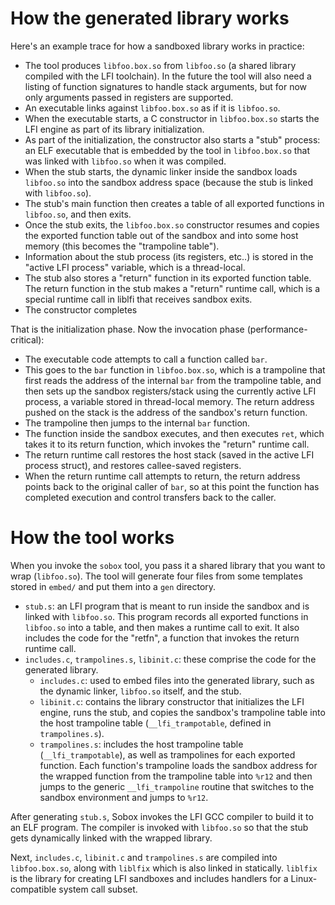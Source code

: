 # How the generated library works

Here's an example trace for how a sandboxed library works in practice:

* The tool produces `libfoo.box.so` from `libfoo.so` (a shared library compiled with the LFI toolchain). In the future the tool will also need a listing of function signatures to handle stack arguments, but for now only arguments passed in registers are supported.
* An executable links against `libfoo.box.so` as if it is `libfoo.so`.
* When the executable starts, a C constructor in `libfoo.box.so` starts the LFI engine as part of its library initialization.
* As part of the initialization, the constructor also starts a "stub" process: an ELF executable that is embedded by the tool in `libfoo.box.so` that was linked with `libfoo.so` when it was compiled.
* When the stub starts, the dynamic linker inside the sandbox loads `libfoo.so` into the sandbox address space (because the stub is linked with `libfoo.so`).
* The stub's main function then creates a table of all exported functions in `libfoo.so`, and then exits.
* Once the stub exits, the `libfoo.box.so` constructor resumes and copies the exported function table out of the sandbox and into some host memory (this becomes the "trampoline table").
* Information about the stub process (its registers, etc..) is stored in the "active LFI process" variable, which is a thread-local.
* The stub also stores a "return" function in its exported function table. The return function in the stub makes a "return" runtime call, which is a special runtime call in liblfi that receives sandbox exits.
* The constructor completes

That is the initialization phase. Now the invocation phase (performance-critical):

* The executable code attempts to call a function called `bar`.
* This goes to the `bar` function in `libfoo.box.so`, which is a trampoline that first reads the address of the internal `bar` from the trampoline table, and then sets up the sandbox registers/stack using the currently active LFI process, a variable stored in thread-local memory. The return address pushed on the stack is the address of the sandbox's return function.
* The trampoline then jumps to the internal `bar` function.
* The function inside the sandbox executes, and then executes `ret`, which takes it to its return function, which invokes the "return" runtime call.
* The return runtime call restores the host stack (saved in the active LFI process struct), and restores callee-saved registers.
* When the return runtime call attempts to return, the return address points back to the original caller of `bar`, so at this point the function has completed execution and control transfers back to the caller.

# How the tool works

When you invoke the `sobox` tool, you pass it a shared library that you want to wrap (`libfoo.so`). The tool will generate four files from some templates stored in `embed/` and put them into a `gen` directory.

* `stub.s`: an LFI program that is meant to run inside the sandbox and is linked with `libfoo.so`. This program records all exported functions in `libfoo.so` into a table, and then makes a runtime call to exit. It also includes the code for the "retfn", a function that invokes the return runtime call.
* `includes.c`, `trampolines.s`, `libinit.c`: these comprise the code for the generated library.
    * `includes.c`: used to embed files into the generated library, such as the dynamic linker, `libfoo.so` itself, and the stub.
    * `libinit.c`: contains the library constructor that initializes the LFI engine, runs the stub, and copies the sandbox's trampoline table into the host trampoline table (`__lfi_trampotable`, defined in `trampolines.s`).
    * `trampolines.s`: includes the host trampoline table (`__lfi_trampotable`), as well as trampolines for each exported function. Each function's trampoline loads the sandbox address for the wrapped function from the trampoline table into `%r12` and then jumps to the generic `__lfi_trampoline` routine that switches to the sandbox environment and jumps to `%r12`.

After generating `stub.s`, Sobox invokes the LFI GCC compiler to build it to an ELF program. The compiler is invoked with `libfoo.so` so that the stub gets dynamically linked with the wrapped library.

Next, `includes.c`, `libinit.c` and `trampolines.s` are compiled into `libfoo.box.so`, along with `liblfix` which is also linked in statically. `liblfix` is the library for creating LFI sandboxes and includes handlers for a Linux-compatible system call subset.
